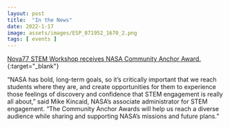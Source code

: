 ```yaml
---
layout: post
title:  "In the News"
date: 2022-1-17
image: assets/images/ESP_071952_1670_2.png
tags: [ events ]
---
```


[Nova77 STEM Workshop receives NASA Community Anchor Award.](https://www.nasa.gov/press-release/nasa-selects-education-projects-to-help-broaden-stem-participation){:target="_blank"}

“NASA has bold, long-term goals, so it’s critically important that we reach students where they are, and create opportunities for them to experience those feelings of discovery and confidence that STEM engagement is really all about,” said Mike Kincaid, NASA’s associate administrator for STEM engagement. “The Community Anchor Awards will help us reach a diverse audience while sharing and supporting NASA’s missions and future plans.”